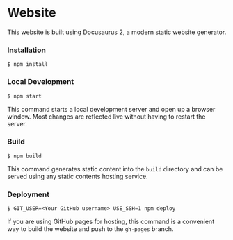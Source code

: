 # Website

This website is built using Docusaurus 2, a modern static website generator.

### Installation

```
$ npm install
```

### Local Development

```
$ npm start
```

This command starts a local development server and open up a browser window. Most changes are reflected live without having to restart the server.

### Build

```
$ npm build
```

This command generates static content into the `build` directory and can be served using any static contents hosting service.

### Deployment

```
$ GIT_USER=<Your GitHub username> USE_SSH=1 npm deploy
```

If you are using GitHub pages for hosting, this command is a convenient way to build the website and push to the `gh-pages` branch.

